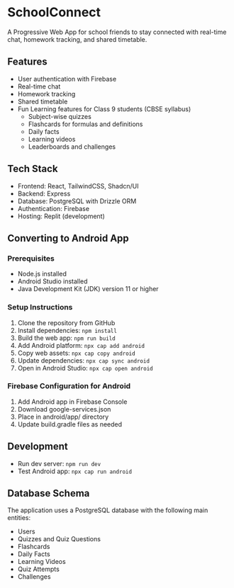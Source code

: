 # SchoolConnect

A Progressive Web App for school friends to stay connected with real-time chat, homework tracking, and shared timetable.

## Features

- User authentication with Firebase
- Real-time chat
- Homework tracking
- Shared timetable
- Fun Learning features for Class 9 students (CBSE syllabus)
  - Subject-wise quizzes
  - Flashcards for formulas and definitions
  - Daily facts
  - Learning videos
  - Leaderboards and challenges

## Tech Stack

- Frontend: React, TailwindCSS, Shadcn/UI
- Backend: Express
- Database: PostgreSQL with Drizzle ORM
- Authentication: Firebase
- Hosting: Replit (development)

## Converting to Android App

### Prerequisites

- Node.js installed
- Android Studio installed
- Java Development Kit (JDK) version 11 or higher

### Setup Instructions

1. Clone the repository from GitHub
2. Install dependencies: `npm install`
3. Build the web app: `npm run build`
4. Add Android platform: `npx cap add android`
5. Copy web assets: `npx cap copy android`
6. Update dependencies: `npx cap sync android`
7. Open in Android Studio: `npx cap open android`

### Firebase Configuration for Android

1. Add Android app in Firebase Console
2. Download google-services.json
3. Place in android/app/ directory
4. Update build.gradle files as needed

## Development

- Run dev server: `npm run dev`
- Test Android app: `npx cap run android`

## Database Schema

The application uses a PostgreSQL database with the following main entities:
- Users
- Quizzes and Quiz Questions
- Flashcards
- Daily Facts
- Learning Videos
- Quiz Attempts
- Challenges